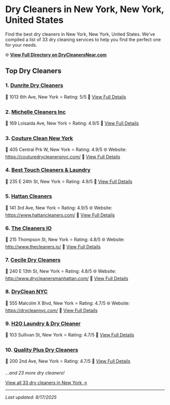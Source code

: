# Dry Cleaners in New York, New York, United States

Find the best dry cleaners in New York, New York, United States. We've compiled a list of 33 dry cleaning services to help you find the perfect one for your needs.

🌐 **[View Full Directory on DryCleanersNear.com](https://drycleanersnear.com/city/US/New%20York/New%20York)**

## Top Dry Cleaners

### 1. [Dunrite Dry Cleaners](https://drycleanersnear.com/dryCleaner/6897fd38f0fbf4db3ddec387/dunrite-dry-cleaners)
📍 1013 6th Ave, New York
⭐ Rating: 5/5
🔗 [View Full Details](https://drycleanersnear.com/dryCleaner/6897fd38f0fbf4db3ddec387/dunrite-dry-cleaners)

### 2. [Michelle Cleaners Inc](https://drycleanersnear.com/dryCleaner/686dcd3404b0376d46bba509/michelle-cleaners-inc)
📍 169 Loisaida Ave, New York
⭐ Rating: 4.9/5
🔗 [View Full Details](https://drycleanersnear.com/dryCleaner/686dcd3404b0376d46bba509/michelle-cleaners-inc)

### 3. [Couture Clean New York](https://drycleanersnear.com/dryCleaner/686dcd3f04b0376d46bba64d/couture-clean-new-york)
📍 405 Central Prk W, New York
⭐ Rating: 4.9/5
🌐 Website: https://couturedrycleanersnyc.com/
🔗 [View Full Details](https://drycleanersnear.com/dryCleaner/686dcd3f04b0376d46bba64d/couture-clean-new-york)

### 4. [Best Touch Cleaners & Laundry](https://drycleanersnear.com/dryCleaner/6897fd34f0fbf4db3ddec2cc/best-touch-cleaners-laundry)
📍 235 E 24th St, New York
⭐ Rating: 4.9/5
🔗 [View Full Details](https://drycleanersnear.com/dryCleaner/6897fd34f0fbf4db3ddec2cc/best-touch-cleaners-laundry)

### 5. [Hattan Cleaners](https://drycleanersnear.com/dryCleaner/6897fd34f0fbf4db3ddec2eb/hattan-cleaners)
📍 141 3rd Ave, New York
⭐ Rating: 4.9/5
🌐 Website: https://www.hattancleaners.com/
🔗 [View Full Details](https://drycleanersnear.com/dryCleaner/6897fd34f0fbf4db3ddec2eb/hattan-cleaners)

### 6. [The Cleaners IO](https://drycleanersnear.com/dryCleaner/686dcd7c04b0376d46bba84d/the-cleaners-io)
📍 215 Thompson St, New York
⭐ Rating: 4.8/5
🌐 Website: http://www.thecleaners.io/
🔗 [View Full Details](https://drycleanersnear.com/dryCleaner/686dcd7c04b0376d46bba84d/the-cleaners-io)

### 7. [Cecile Dry Cleaners](https://drycleanersnear.com/dryCleaner/686dcd9104b0376d46bba8eb/cecile-dry-cleaners)
📍 240 E 13th St, New York
⭐ Rating: 4.8/5
🌐 Website: http://www.drycleanersmanhattan.com/
🔗 [View Full Details](https://drycleanersnear.com/dryCleaner/686dcd9104b0376d46bba8eb/cecile-dry-cleaners)

### 8. [DryClean NYC](https://drycleanersnear.com/dryCleaner/686dcd3004b0376d46bba464/dryclean-nyc)
📍 555 Malcolm X Blvd, New York
⭐ Rating: 4.7/5
🌐 Website: https://drycleannyc.com/
🔗 [View Full Details](https://drycleanersnear.com/dryCleaner/686dcd3004b0376d46bba464/dryclean-nyc)

### 9. [H2O Laundry & Dry Cleaner](https://drycleanersnear.com/dryCleaner/686dcd6304b0376d46bba78f/h2o-laundry-dry-cleaner)
📍 103 Sullivan St, New York
⭐ Rating: 4.7/5
🔗 [View Full Details](https://drycleanersnear.com/dryCleaner/686dcd6304b0376d46bba78f/h2o-laundry-dry-cleaner)

### 10. [Quality Plus Dry Cleaners](https://drycleanersnear.com/dryCleaner/6897fd47f0fbf4db3ddec5c4/quality-plus-dry-cleaners)
📍 200 2nd Ave, New York
⭐ Rating: 4.7/5
🔗 [View Full Details](https://drycleanersnear.com/dryCleaner/6897fd47f0fbf4db3ddec5c4/quality-plus-dry-cleaners)


*...and 23 more dry cleaners!*

[View all 33 dry cleaners in New York →](https://drycleanersnear.com/city/US/New%20York/New%20York)

---

*Last updated: 8/17/2025*
